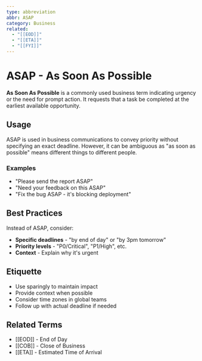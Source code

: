 ```yaml
---
type: abbreviation
abbr: ASAP
category: Business
related:
  - "[[EOD]]"
  - "[[ETA]]"
  - "[[FYI]]"
---
```


# ASAP - As Soon As Possible

**As Soon As Possible** is a commonly used business term indicating urgency or the need for prompt action. It requests that a task be completed at the earliest available opportunity.

## Usage

ASAP is used in business communications to convey priority without specifying an exact deadline. However, it can be ambiguous as "as soon as possible" means different things to different people.

### Examples

- "Please send the report ASAP"
- "Need your feedback on this ASAP"
- "Fix the bug ASAP - it's blocking deployment"

## Best Practices

Instead of ASAP, consider:
- **Specific deadlines** - "by end of day" or "by 3pm tomorrow"
- **Priority levels** - "P0/Critical", "P1/High", etc.
- **Context** - Explain why it's urgent

## Etiquette

- Use sparingly to maintain impact
- Provide context when possible
- Consider time zones in global teams
- Follow up with actual deadline if needed

## Related Terms

- [[EOD]] - End of Day
- [[COB]] - Close of Business
- [[ETA]] - Estimated Time of Arrival
